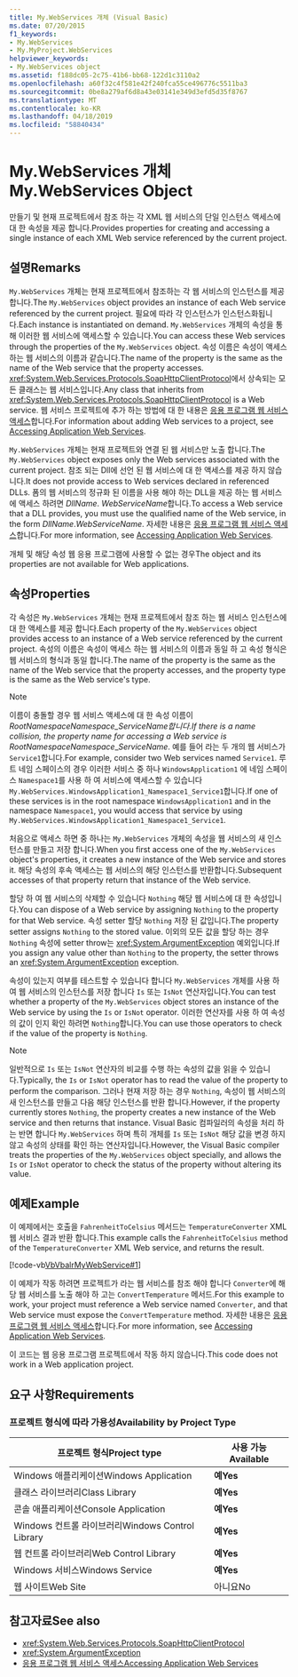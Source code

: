 ```yaml
---
title: My.WebServices 개체 (Visual Basic)
ms.date: 07/20/2015
f1_keywords:
- My.WebServices
- My.MyProject.WebServices
helpviewer_keywords:
- My.WebServices object
ms.assetid: f188dc05-2c75-41b6-bb68-122d1c3110a2
ms.openlocfilehash: a60f32c4f581e42f240fca55ce496776c5511ba3
ms.sourcegitcommit: 0be8a279af6d8a43e03141e349d3efd5d35f8767
ms.translationtype: MT
ms.contentlocale: ko-KR
ms.lasthandoff: 04/18/2019
ms.locfileid: "58840434"
---
```

# <a name="mywebservices-object"></a><span data-ttu-id="e2ee7-102">My.WebServices 개체</span><span class="sxs-lookup"><span data-stu-id="e2ee7-102">My.WebServices Object</span></span>
<span data-ttu-id="e2ee7-103">만들기 및 현재 프로젝트에서 참조 하는 각 XML 웹 서비스의 단일 인스턴스 액세스에 대 한 속성을 제공 합니다.</span><span class="sxs-lookup"><span data-stu-id="e2ee7-103">Provides properties for creating and accessing a single instance of each XML Web service referenced by the current project.</span></span>  
  
## <a name="remarks"></a><span data-ttu-id="e2ee7-104">설명</span><span class="sxs-lookup"><span data-stu-id="e2ee7-104">Remarks</span></span>  
 <span data-ttu-id="e2ee7-105">`My.WebServices` 개체는 현재 프로젝트에서 참조하는 각 웹 서비스의 인스턴스를 제공합니다.</span><span class="sxs-lookup"><span data-stu-id="e2ee7-105">The `My.WebServices` object provides an instance of each Web service referenced by the current project.</span></span> <span data-ttu-id="e2ee7-106">필요에 따라 각 인스턴스가 인스턴스화됩니다.</span><span class="sxs-lookup"><span data-stu-id="e2ee7-106">Each instance is instantiated on demand.</span></span> <span data-ttu-id="e2ee7-107">`My.WebServices` 개체의 속성을 통해 이러한 웹 서비스에 액세스할 수 있습니다.</span><span class="sxs-lookup"><span data-stu-id="e2ee7-107">You can access these Web services through the properties of the `My.WebServices` object.</span></span> <span data-ttu-id="e2ee7-108">속성 이름은 속성이 액세스하는 웹 서비스의 이름과 같습니다.</span><span class="sxs-lookup"><span data-stu-id="e2ee7-108">The name of the property is the same as the name of the Web service that the property accesses.</span></span> <span data-ttu-id="e2ee7-109"><xref:System.Web.Services.Protocols.SoapHttpClientProtocol>에서 상속되는 모든 클래스는 웹 서비스입니다.</span><span class="sxs-lookup"><span data-stu-id="e2ee7-109">Any class that inherits from <xref:System.Web.Services.Protocols.SoapHttpClientProtocol> is a Web service.</span></span> <span data-ttu-id="e2ee7-110">웹 서비스 프로젝트에 추가 하는 방법에 대 한 내용은 [응용 프로그램 웹 서비스 액세스](../../../visual-basic/developing-apps/programming/accessing-application-web-services.md)합니다.</span><span class="sxs-lookup"><span data-stu-id="e2ee7-110">For information about adding Web services to a project, see [Accessing Application Web Services](../../../visual-basic/developing-apps/programming/accessing-application-web-services.md).</span></span>  
  
 <span data-ttu-id="e2ee7-111">`My.WebServices` 개체는 현재 프로젝트와 연결 된 웹 서비스만 노출 합니다.</span><span class="sxs-lookup"><span data-stu-id="e2ee7-111">The `My.WebServices` object exposes only the Web services associated with the current project.</span></span> <span data-ttu-id="e2ee7-112">참조 되는 Dll에 선언 된 웹 서비스에 대 한 액세스를 제공 하지 않습니다.</span><span class="sxs-lookup"><span data-stu-id="e2ee7-112">It does not provide access to Web services declared in referenced DLLs.</span></span> <span data-ttu-id="e2ee7-113">폼의 웹 서비스의 정규화 된 이름을 사용 해야 하는 DLL을 제공 하는 웹 서비스에 액세스 하려면 *DllName*. *WebServiceName*합니다.</span><span class="sxs-lookup"><span data-stu-id="e2ee7-113">To access a Web service that a DLL provides, you must use the qualified name of the Web service, in the form *DllName*.*WebServiceName*.</span></span> <span data-ttu-id="e2ee7-114">자세한 내용은 [응용 프로그램 웹 서비스 액세스](../../../visual-basic/developing-apps/programming/accessing-application-web-services.md)합니다.</span><span class="sxs-lookup"><span data-stu-id="e2ee7-114">For more information, see [Accessing Application Web Services](../../../visual-basic/developing-apps/programming/accessing-application-web-services.md).</span></span>  
  
 <span data-ttu-id="e2ee7-115">개체 및 해당 속성 웹 응용 프로그램에 사용할 수 없는 경우</span><span class="sxs-lookup"><span data-stu-id="e2ee7-115">The object and its properties are not available for Web applications.</span></span>  
  
## <a name="properties"></a><span data-ttu-id="e2ee7-116">속성</span><span class="sxs-lookup"><span data-stu-id="e2ee7-116">Properties</span></span>  
 <span data-ttu-id="e2ee7-117">각 속성은 `My.WebServices` 개체는 현재 프로젝트에서 참조 하는 웹 서비스 인스턴스에 대 한 액세스를 제공 합니다.</span><span class="sxs-lookup"><span data-stu-id="e2ee7-117">Each property of the `My.WebServices` object provides access to an instance of a Web service referenced by the current project.</span></span> <span data-ttu-id="e2ee7-118">속성의 이름은 속성이 액세스 하는 웹 서비스의 이름과 동일 하 고 속성 형식은 웹 서비스의 형식과 동일 합니다.</span><span class="sxs-lookup"><span data-stu-id="e2ee7-118">The name of the property is the same as the name of the Web service that the property accesses, and the property type is the same as the Web service's type.</span></span>  
  
> [!NOTE]
>  <span data-ttu-id="e2ee7-119">이름이 충돌할 경우 웹 서비스 액세스에 대 한 속성 이름이 *RootNamespace*_*Namespace*\_*ServiceName*합니다.</span><span class="sxs-lookup"><span data-stu-id="e2ee7-119">If there is a name collision, the property name for accessing a Web service is *RootNamespace*_*Namespace*\_*ServiceName*.</span></span> <span data-ttu-id="e2ee7-120">예를 들어 라는 두 개의 웹 서비스가 `Service1`합니다.</span><span class="sxs-lookup"><span data-stu-id="e2ee7-120">For example, consider two Web services named `Service1`.</span></span> <span data-ttu-id="e2ee7-121">루트 네임 스페이스의 경우 이러한 서비스 중 하나 `WindowsApplication1` 에 네임 스페이스 `Namespace1`를 사용 하 여 서비스에 액세스할 수 있습니다 `My.WebServices.WindowsApplication1_Namespace1_Service1`합니다.</span><span class="sxs-lookup"><span data-stu-id="e2ee7-121">If one of these services is in the root namespace `WindowsApplication1` and in the namespace `Namespace1`, you would access that service by using `My.WebServices.WindowsApplication1_Namespace1_Service1`.</span></span>  
  
 <span data-ttu-id="e2ee7-122">처음으로 액세스 하면 중 하나는 `My.WebServices` 개체의 속성을 웹 서비스의 새 인스턴스를 만들고 저장 합니다.</span><span class="sxs-lookup"><span data-stu-id="e2ee7-122">When you first access one of the `My.WebServices` object's properties, it creates a new instance of the Web service and stores it.</span></span> <span data-ttu-id="e2ee7-123">해당 속성의 후속 액세스는 웹 서비스의 해당 인스턴스를 반환합니다.</span><span class="sxs-lookup"><span data-stu-id="e2ee7-123">Subsequent accesses of that property return that instance of the Web service.</span></span>  
  
 <span data-ttu-id="e2ee7-124">할당 하 여 웹 서비스의 삭제할 수 있습니다 `Nothing` 해당 웹 서비스에 대 한 속성입니다.</span><span class="sxs-lookup"><span data-stu-id="e2ee7-124">You can dispose of a Web service by assigning `Nothing` to the property for that Web service.</span></span> <span data-ttu-id="e2ee7-125">속성 setter 할당 `Nothing` 저장 된 값입니다.</span><span class="sxs-lookup"><span data-stu-id="e2ee7-125">The property setter assigns `Nothing` to the stored value.</span></span> <span data-ttu-id="e2ee7-126">이외의 모든 값을 할당 하는 경우 `Nothing` 속성에 setter throw는 <xref:System.ArgumentException> 예외입니다.</span><span class="sxs-lookup"><span data-stu-id="e2ee7-126">If you assign any value other than `Nothing` to the property, the setter throws an <xref:System.ArgumentException> exception.</span></span>  
  
 <span data-ttu-id="e2ee7-127">속성이 있는지 여부를 테스트할 수 있습니다 합니다 `My.WebServices` 개체를 사용 하 여 웹 서비스의 인스턴스를 저장 합니다 `Is` 또는 `IsNot` 연산자입니다.</span><span class="sxs-lookup"><span data-stu-id="e2ee7-127">You can test whether a property of the `My.WebServices` object stores an instance of the Web service by using the `Is` or `IsNot` operator.</span></span> <span data-ttu-id="e2ee7-128">이러한 연산자를 사용 하 여 속성의 값이 인지 확인 하려면 `Nothing`합니다.</span><span class="sxs-lookup"><span data-stu-id="e2ee7-128">You can use those operators to check if the value of the property is `Nothing`.</span></span>  
  
> [!NOTE]
>  <span data-ttu-id="e2ee7-129">일반적으로 `Is` 또는 `IsNot` 연산자의 비교를 수행 하는 속성의 값을 읽을 수 있습니다.</span><span class="sxs-lookup"><span data-stu-id="e2ee7-129">Typically, the `Is` or `IsNot` operator has to read the value of the property to perform the comparison.</span></span> <span data-ttu-id="e2ee7-130">그러나 현재 저장 하는 경우 `Nothing`, 속성이 웹 서비스의 새 인스턴스를 만들고 다음 해당 인스턴스를 반환 합니다.</span><span class="sxs-lookup"><span data-stu-id="e2ee7-130">However, if the property currently stores `Nothing`, the property creates a new instance of the Web service and then returns that instance.</span></span> <span data-ttu-id="e2ee7-131">Visual Basic 컴파일러의 속성을 처리 하는 반면 합니다 `My.WebServices` 하며 특히 개체를 `Is` 또는 `IsNot` 해당 값을 변경 하지 않고 속성의 상태를 확인 하는 연산자입니다.</span><span class="sxs-lookup"><span data-stu-id="e2ee7-131">However, the Visual Basic compiler treats the properties of the `My.WebServices` object specially, and allows the `Is` or `IsNot` operator to check the status of the property without altering its value.</span></span>  
  
## <a name="example"></a><span data-ttu-id="e2ee7-132">예제</span><span class="sxs-lookup"><span data-stu-id="e2ee7-132">Example</span></span>  
 <span data-ttu-id="e2ee7-133">이 예제에서는 호출을 `FahrenheitToCelsius` 메서드는 `TemperatureConverter` XML 웹 서비스 결과 반환 합니다.</span><span class="sxs-lookup"><span data-stu-id="e2ee7-133">This example calls the `FahrenheitToCelsius` method of the `TemperatureConverter` XML Web service, and returns the result.</span></span>  
  
 [!code-vb[VbVbalrMyWebService#1](~/samples/snippets/visualbasic/VS_Snippets_VBCSharp/VbVbalrMyWebService/VB/Form1.vb#1)]  
  
 <span data-ttu-id="e2ee7-134">이 예제가 작동 하려면 프로젝트가 라는 웹 서비스를 참조 해야 합니다 `Converter`에 해당 웹 서비스를 노출 해야 하 고는 `ConvertTemperature` 메서드.</span><span class="sxs-lookup"><span data-stu-id="e2ee7-134">For this example to work, your project must reference a Web service named `Converter`, and that Web service must expose the `ConvertTemperature` method.</span></span> <span data-ttu-id="e2ee7-135">자세한 내용은 [응용 프로그램 웹 서비스 액세스](../../../visual-basic/developing-apps/programming/accessing-application-web-services.md)합니다.</span><span class="sxs-lookup"><span data-stu-id="e2ee7-135">For more information, see [Accessing Application Web Services](../../../visual-basic/developing-apps/programming/accessing-application-web-services.md).</span></span>  
  
 <span data-ttu-id="e2ee7-136">이 코드는 웹 응용 프로그램 프로젝트에서 작동 하지 않습니다.</span><span class="sxs-lookup"><span data-stu-id="e2ee7-136">This code does not work in a Web application project.</span></span>  
  
## <a name="requirements"></a><span data-ttu-id="e2ee7-137">요구 사항</span><span class="sxs-lookup"><span data-stu-id="e2ee7-137">Requirements</span></span>  
  
### <a name="availability-by-project-type"></a><span data-ttu-id="e2ee7-138">프로젝트 형식에 따라 가용성</span><span class="sxs-lookup"><span data-stu-id="e2ee7-138">Availability by Project Type</span></span>  
  
|<span data-ttu-id="e2ee7-139">프로젝트 형식</span><span class="sxs-lookup"><span data-stu-id="e2ee7-139">Project type</span></span>|<span data-ttu-id="e2ee7-140">사용 가능</span><span class="sxs-lookup"><span data-stu-id="e2ee7-140">Available</span></span>|  
|---|---|  
|<span data-ttu-id="e2ee7-141">Windows 애플리케이션</span><span class="sxs-lookup"><span data-stu-id="e2ee7-141">Windows Application</span></span>|<span data-ttu-id="e2ee7-142">**예**</span><span class="sxs-lookup"><span data-stu-id="e2ee7-142">**Yes**</span></span>|  
|<span data-ttu-id="e2ee7-143">클래스 라이브러리</span><span class="sxs-lookup"><span data-stu-id="e2ee7-143">Class Library</span></span>|<span data-ttu-id="e2ee7-144">**예**</span><span class="sxs-lookup"><span data-stu-id="e2ee7-144">**Yes**</span></span>|  
|<span data-ttu-id="e2ee7-145">콘솔 애플리케이션</span><span class="sxs-lookup"><span data-stu-id="e2ee7-145">Console Application</span></span>|<span data-ttu-id="e2ee7-146">**예**</span><span class="sxs-lookup"><span data-stu-id="e2ee7-146">**Yes**</span></span>|  
|<span data-ttu-id="e2ee7-147">Windows 컨트롤 라이브러리</span><span class="sxs-lookup"><span data-stu-id="e2ee7-147">Windows Control Library</span></span>|<span data-ttu-id="e2ee7-148">**예**</span><span class="sxs-lookup"><span data-stu-id="e2ee7-148">**Yes**</span></span>|  
|<span data-ttu-id="e2ee7-149">웹 컨트롤 라이브러리</span><span class="sxs-lookup"><span data-stu-id="e2ee7-149">Web Control Library</span></span>|<span data-ttu-id="e2ee7-150">**예**</span><span class="sxs-lookup"><span data-stu-id="e2ee7-150">**Yes**</span></span>|  
|<span data-ttu-id="e2ee7-151">Windows 서비스</span><span class="sxs-lookup"><span data-stu-id="e2ee7-151">Windows Service</span></span>|<span data-ttu-id="e2ee7-152">**예**</span><span class="sxs-lookup"><span data-stu-id="e2ee7-152">**Yes**</span></span>|  
|<span data-ttu-id="e2ee7-153">웹 사이트</span><span class="sxs-lookup"><span data-stu-id="e2ee7-153">Web Site</span></span>|<span data-ttu-id="e2ee7-154">아니요</span><span class="sxs-lookup"><span data-stu-id="e2ee7-154">No</span></span>|  
  
## <a name="see-also"></a><span data-ttu-id="e2ee7-155">참고자료</span><span class="sxs-lookup"><span data-stu-id="e2ee7-155">See also</span></span>

- <xref:System.Web.Services.Protocols.SoapHttpClientProtocol>
- <xref:System.ArgumentException>
- [<span data-ttu-id="e2ee7-156">응용 프로그램 웹 서비스 액세스</span><span class="sxs-lookup"><span data-stu-id="e2ee7-156">Accessing Application Web Services</span></span>](../../../visual-basic/developing-apps/programming/accessing-application-web-services.md)
